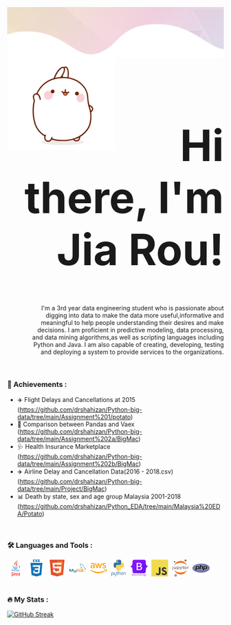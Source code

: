 <img src="https://github.com/jrkong2001utm/jrkong2001utm/blob/main/Screenshot%202023-03-23%20at%2012.08.28%20AM.png">
<img align="left" alt="Waving" width=250px src="https://github.com/jrkong2001utm/jrkong2001utm/blob/main/giphy.gif">
<div id="header" align="right">
  <h1 style="font-size: 100px;"><b> Hi there, I'm Jia Rou!</b></h1>
  <h8> 
    I'm a 3rd year data engineering student who is passionate about<br>
    digging into data to make the data more useful,informative and<br> 
    meaningful to help people understanding their desires and make<br> 
    decisions. I am proficient in predictive modeling, data processing,<br>
    and data mining algorithms,as well as scripting languages including<br> 
    Python and Java. I am also capable of creating, developing, testing<br>
    and deploying a system to provide services to the organizations. </h8>
</div>
<br>
<br>

### 🏅 Achievements :
- ✈️ Flight Delays and Cancellations at 2015
(https://github.com/drshahizan/Python-big-data/tree/main/Assignment%201/potato)
- 🔎 Comparison between Pandas and Vaex
(https://github.com/drshahizan/Python-big-data/tree/main/Assignment%202a/BigMac)
- 🩺 Health Insurance Marketplace
(https://github.com/drshahizan/Python-big-data/tree/main/Assignment%202b/BigMac)
- ✈️ Airline Delay and Cancellation Data(2016 - 2018.csv)
(https://github.com/drshahizan/Python-big-data/tree/main/Project/BigMac)
- 📊 Death by state, sex and age group Malaysia 2001-2018
(https://github.com/drshahizan/Python_EDA/tree/main/Malaysia%20EDA/Potato)


<br>

### :hammer_and_wrench: Languages and Tools :
<div>
  <img src="https://github.com/devicons/devicon/blob/master/icons/java/java-original-wordmark.svg" title="Java" alt="Java" width="40" height="40"/>&nbsp;
  <img src="https://github.com/devicons/devicon/blob/master/icons/css3/css3-plain-wordmark.svg"  title="CSS3" alt="CSS" width="40" height="40"/>&nbsp;
  <img src="https://github.com/devicons/devicon/blob/master/icons/html5/html5-original.svg" title="HTML5" alt="HTML" width="40" height="40"/>&nbsp;
  <img src="https://github.com/devicons/devicon/blob/master/icons/mysql/mysql-original-wordmark.svg" title="MySQL"  alt="MySQL" width="40" height="40"/>&nbsp;
  <img src="https://github.com/devicons/devicon/blob/master/icons/amazonwebservices/amazonwebservices-plain-wordmark.svg" title="AWS" alt="AWS" width="40" height="40"/>&nbsp;
  <img src="https://raw.githubusercontent.com/devicons/devicon/master/icons/python/python-original-wordmark.svg" title="Python" **alt="Python" width="40" height="40"/>&nbsp;
  <img src="https://raw.githubusercontent.com/devicons/devicon/master/icons/bootstrap/bootstrap-original-wordmark.svg" title="Bootstrap" **alt="Bootstrap" width="40" height="40"/>&nbsp;
  <img src="https://raw.githubusercontent.com/devicons/devicon/master/icons/javascript/javascript-original.svg" title="Javascript" **alt="Javascript" width="40" height="40"/>&nbsp;
  <img src="https://raw.githubusercontent.com/devicons/devicon/master/icons/jupyter/jupyter-original-wordmark.svg" title="Jupyter" **alt="Jupyter" width="40" height="40"/>&nbsp;
  <img src="https://raw.githubusercontent.com/devicons/devicon/master/icons/php/php-original.svg" title="PHP" **alt="PHP" width="40" height="40"/>
</div>

<br>

### :fire: My Stats :
[![GitHub Streak](http://github-readme-streak-stats.herokuapp.com?user=jrkong2001utm)](https://git.io/streak-stats)
